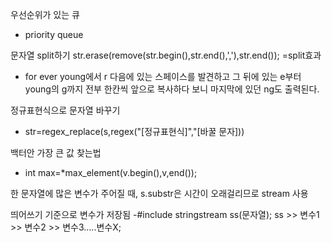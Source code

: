 우선순위가 있는 큐

- priority queue

문자열 split하기
str.erase(remove(str.begin(),str.end(),','),str.end()); =split효과

- for ever young에서 r 다음에 있는 스페이스를 발견하고 그 뒤에 있는 e부터 young의 g까지 전부 한칸씩 앞으로 복사하다 보니 마지막에 있던 ng도 출력된다.

정규표현식으로 문자열 바꾸기

- str=regex_replace(s,regex("[정규표현식]","[바꿀 문자]))

백터안 가장 큰 값 찾는법

- int max=*max_element(v.begin(),v,end());

한 문자열에 많은 변수가 주어질 때, s.substr은 시간이 오래걸리므로 stream 사용

띄어쓰기 기준으로 변수가 저장됨
-#include <sstream>
stringstream ss(문자열);
ss >> 변수1 >> 변수2 >> 변수3.....변수X;
